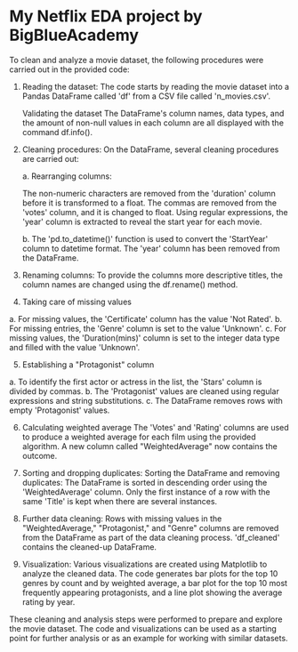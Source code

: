 # My Netflix EDA project by BigBlueAcademy
To clean and analyze a movie dataset, the following procedures were carried out in the provided code:

1. Reading the dataset: The code starts by reading the movie dataset into a Pandas DataFrame called 'df' from a CSV file called 'n_movies.csv'.


   Validating the dataset The DataFrame's column names, data types, and the amount of non-null values in each column are all displayed with the command df.info().

2. Cleaning procedures: On the DataFrame, several cleaning procedures are carried out:

   a. Rearranging columns:

      The non-numeric characters are removed from the 'duration' column before it is transformed to a float.
      The commas are removed from the 'votes' column, and it is changed to float.
      Using regular expressions, the 'year' column is extracted to reveal the start year for each movie.

   b.  The 'pd.to_datetime()' function is used to convert the 'StartYear' column to datetime format.
       The 'year' column has been removed from the DataFrame.
       
3. Renaming columns: To provide the columns more descriptive titles, the column names are changed using the df.rename() method.

4. Taking care of missing values

  a.  For missing values, the 'Certificate' column has the value 'Not Rated'.
  b.  For missing entries, the 'Genre' column is set to the value 'Unknown'.
  c.  For missing values, the 'Duration(mins)' column is set to the integer data type and filled with the value 'Unknown'.
  
5. Establishing a "Protagonist" column

  a. To identify the first actor or actress in the list, the 'Stars' column is divided by commas.
  b. The 'Protagonist' values are cleaned using regular expressions and string substitutions.
  c. The DataFrame removes rows with empty 'Protagonist' values.


6. Calculating weighted average
   The 'Votes' and 'Rating' columns are used to produce a weighted average for each film using the provided algorithm. A new column called "WeightedAverage" now contains the outcome.

7. Sorting and dropping duplicates:
    Sorting the DataFrame and removing duplicates: The DataFrame is sorted in descending order using the 'WeightedAverage' column. Only the first instance of a row with the same 'Title' is 
   kept when there are several instances.

8. Further data cleaning:
   Rows with missing values in the "WeightedAverage," "Protagonist," and "Genre" columns are removed from the DataFrame as part of the data cleaning process. 'df_cleaned' contains the 
   cleaned-up DataFrame.

9. Visualization:
   Various visualizations are created using Matplotlib to analyze the cleaned data. The code generates bar plots for the top 10 genres by count and by weighted average, a bar plot for the 
   top 10 most frequently appearing protagonists, and a line plot showing the average rating by year.

 
These cleaning and analysis steps were performed to prepare and explore the movie dataset. The code and visualizations can be used as a starting point for further analysis or as an example 
 for working with similar datasets.


